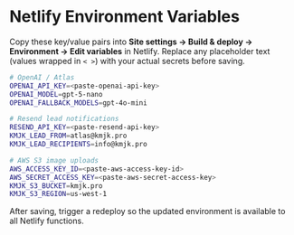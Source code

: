 # Netlify Environment Variables

Copy these key/value pairs into **Site settings → Build & deploy → Environment → Edit variables** in Netlify. Replace any placeholder text (values wrapped in `< >`) with your actual secrets before saving.

```bash
# OpenAI / Atlas
OPENAI_API_KEY=<paste-openai-api-key>
OPENAI_MODEL=gpt-5-nano
OPENAI_FALLBACK_MODELS=gpt-4o-mini

# Resend lead notifications
RESEND_API_KEY=<paste-resend-api-key>
KMJK_LEAD_FROM=atlas@kmjk.pro
KMJK_LEAD_RECIPIENTS=info@kmjk.pro

# AWS S3 image uploads
AWS_ACCESS_KEY_ID=<paste-aws-access-key-id>
AWS_SECRET_ACCESS_KEY=<paste-aws-secret-access-key>
KMJK_S3_BUCKET=kmjk.pro
KMJK_S3_REGION=us-west-1
```

After saving, trigger a redeploy so the updated environment is available to all Netlify functions.
